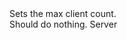 <function name="SetMaxClients" parent="gameserver" type="libraryfunc">
	<description>
		Sets the max client count.<br>
		Should do nothing.
		<added version="0.7"></added>
	</description>
	<realm>Server</realm>
	<args>
		<arg name="slots" type="number"></arg>
	</args>
</function>